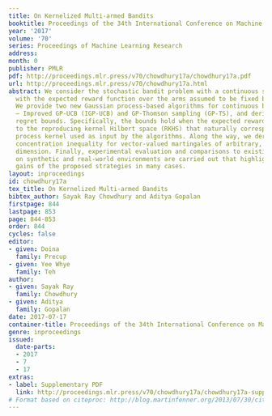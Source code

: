 ```yaml
---
title: On Kernelized Multi-armed Bandits
booktitle: Proceedings of the 34th International Conference on Machine Learning
year: '2017'
volume: '70'
series: Proceedings of Machine Learning Research
address: 
month: 0
publisher: PMLR
pdf: http://proceedings.mlr.press/v70/chowdhury17a/chowdhury17a.pdf
url: http://proceedings.mlr.press/v70/chowdhury17a.html
abstract: We consider the stochastic bandit problem with a continuous set of arms,
  with the expected reward function over the arms assumed to be fixed but unknown.
  We provide two new Gaussian process-based algorithms for continuous bandit optimization
  – Improved GP-UCB (IGP-UCB) and GP-Thomson sampling (GP-TS), and derive corresponding
  regret bounds. Specifically, the bounds hold when the expected reward function belongs
  to the reproducing kernel Hilbert space (RKHS) that naturally corresponds to a Gaussian
  process kernel used as input by the algorithms. Along the way, we derive a new self-normalized
  concentration inequality for vector-valued martingales of arbitrary, possibly infinite,
  dimension. Finally, experimental evaluation and comparisons to existing algorithms
  on synthetic and real-world environments are carried out that highlight the favourable
  gains of the proposed strategies in many cases.
layout: inproceedings
id: chowdhury17a
tex_title: On Kernelized Multi-armed Bandits
bibtex_author: Sayak Ray Chowdhury and Aditya Gopalan
firstpage: 844
lastpage: 853
page: 844-853
order: 844
cycles: false
editor:
- given: Doina
  family: Precup
- given: Yee Whye
  family: Teh
author:
- given: Sayak Ray
  family: Chowdhury
- given: Aditya
  family: Gopalan
date: 2017-07-17
container-title: Proceedings of the 34th International Conference on Machine Learning
genre: inproceedings
issued:
  date-parts:
  - 2017
  - 7
  - 17
extras:
- label: Supplementary PDF
  link: http://proceedings.mlr.press/v70/chowdhury17a/chowdhury17a-supp.pdf
# Format based on citeproc: http://blog.martinfenner.org/2013/07/30/citeproc-yaml-for-bibliographies/
---
```

